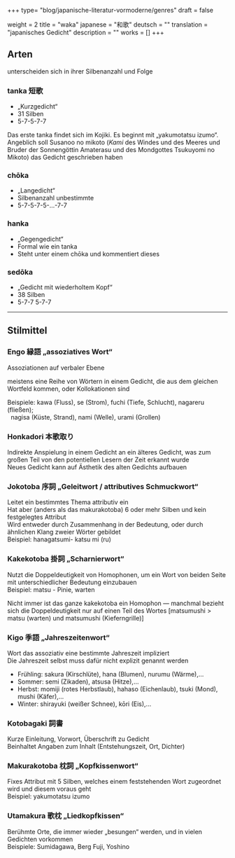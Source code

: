 +++
type= "blog/japanische-literatur-vormoderne/genres"
draft = false

weight = 2
title = "waka"
japanese = "和歌"
deutsch = ""
translation = "japanisches Gedicht"
description = ""
works = []
+++

## Arten

unterscheiden sich in ihrer Silbenanzahl und Folge

### tanka 短歌

- „Kurzgedicht“
- 31 Silben
- 5-7-5-7-7

Das erste tanka findet sich im Kojiki. Es beginnt mit „yakumotatsu izumo“.  
Angeblich soll Susanoo no mikoto (<dfn title="Gottheit">Kami</dfn> des Windes und des Meeres und Bruder der Sonnengöttin Amaterasu und des Mondgottes Tsukuyomi no Mikoto) das Gedicht geschrieben haben

### chōka

- „Langedicht“
- Silbenanzahl unbestimmte
- 5-7-5-7-5-...-7-7

### hanka

- „Gegengedicht“
- Formal wie ein tanka
- Steht unter einem chōka und kommentiert dieses

### sedōka

- „Gedicht mit wiederholtem Kopf“
- 38 Silben
- 5-7-7 5-7-7

---

## Stilmittel

### Engo 縁語 „assoziatives Wort“

Assoziationen auf verbaler Ebene

meistens eine Reihe von Wörtern in einem Gedicht, die aus dem gleichen Wortfeld kommen, oder Kollokationen sind

Beispiele: kawa (Fluss), se (Strom), fuchi (Tiefe, Schlucht), nagareru (fließen);  
&nbsp; nagisa (Küste, Strand), nami (Welle), urami (Grollen)

### Honkadori 本歌取り

Indirekte Anspielung in einem Gedicht an ein älteres Gedicht, was zum großen Teil von den potentiellen Lesern der Zeit erkannt wurde  
Neues Gedicht kann auf Ästhetik des alten Gedichts aufbauen

### Jokotoba 序詞 „Geleitwort / attributives Schmuckwort“

Leitet ein bestimmtes Thema attributiv ein  
Hat aber (anders als das makurakotoba) 6 oder mehr Silben und kein festgelegtes Attribut  
Wird entweder durch Zusammenhang in der Bedeutung, oder durch ähnlichen Klang zweier Wörter gebildet  
Beispiel: hanagatsumi- katsu mi (ru)

### Kakekotoba 掛詞 „Scharnierwort“

Nutzt die Doppeldeutigkeit von Homophonen, um ein Wort von beiden Seite mit unterschiedlicher Bedeutung einzubauen  
Beispiel: matsu - Pinie, warten

Nicht immer ist das ganze kakekotoba ein Homophon — manchmal bezieht sich die Doppeldeutigkeit nur auf einen Teil des Wortes
[matsumushi > matsu (warten) und matsumushi (Kieferngrille)]

### Kigo 季語 „Jahreszeitenwort“

Wort das assoziativ eine bestimmte Jahreszeit impliziert  
Die Jahreszeit selbst muss dafür nicht explizit genannt werden

- Frühling: sakura (Kirschlüte), hana (Blumen), nurumu (Wärme),...
- Sommer: semi (Zikaden), atsusa (Hitze),...
- Herbst: momiji (rotes Herbstlaub), hahaso (Eichenlaub), tsuki (Mond), mushi (Käfer),...
- Winter: shirayuki (weißer Schnee), kōri (Eis),...

### Kotobagaki 詞書

Kurze Einleitung, Vorwort, Überschrift zu Gedicht  
Beinhaltet Angaben zum Inhalt (Entstehungszeit, Ort, Dichter)

### Makurakotoba 枕詞 „Kopfkissenwort“

Fixes Attribut mit 5 Silben, welches einem feststehenden Wort zugeordnet wird und diesem voraus geht  
Beispiel: yakumotatsu izumo

### Utamakura 歌枕 „Liedkopfkissen“

Berühmte Orte, die immer wieder „besungen“ werden, und in vielen Gedichten vorkommen  
Beispiele: Sumidagawa, Berg Fuji, Yoshino
